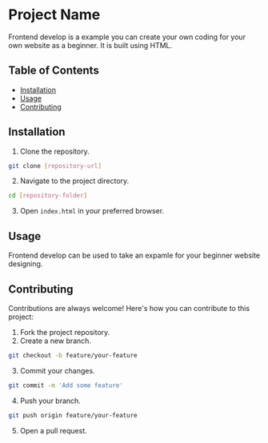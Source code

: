 # Project Name

Frontend develop  is a example you can create your own coding for your own website as a beginner. It is built using HTML.

## Table of Contents

- [Installation](#installation)
- [Usage](#usage)
- [Contributing](#contributing)


## Installation

1. Clone the repository.
```bash
git clone [repository-url]
```
2. Navigate to the project directory.
```bash
cd [repository-folder]
```
3. Open `index.html` in your preferred browser.

## Usage

Frontend develop can be used to take an expamle for your beginner website designing.


## Contributing

Contributions are always welcome! Here's how you can contribute to this project:

1. Fork the project repository.
2. Create a new branch.
```bash
git checkout -b feature/your-feature
```
3. Commit your changes.
```bash
git commit -m 'Add some feature'
```
4. Push your branch.
```bash
git push origin feature/your-feature
```
5. Open a pull request.

